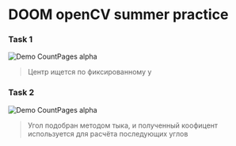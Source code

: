 # DOOM openCV summer practice

### Task 1
![Demo CountPages alpha](https://j.gifs.com/1WOWLq.gif)
> Центр ищется по фиксированному у


### Task 2
![Demo CountPages alpha](https://j.gifs.com/oVoV5Y.gif)
> Угол подобран методом тыка, и полученный коофицент используется для расчёта последующих углов
